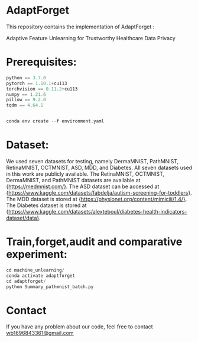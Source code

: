 # AdaptForget

This repository contains the implementation of AdaptForget :

Adaptive Feature Unlearning for Trustworthy Healthcare Data Privacy

# Prerequisites:
```python
python == 3.7.0
pytorch == 1.10.1+cu113
torchvision == 0.11.2+cu113
numpy == 1.21.6
pillow == 9.2.0
tqdm == 4.64.1


conda env create --f environment.yaml
```

# Dataset:

We used seven datasets for testing, namely DermaMNIST, PathMNIST, RetinaMNIST, OCTMNIST, ASD, MDD, and Diabetes.
All seven datasets used in this work are publicly available. The RetinaMNIST, OCTMNIST, DermaMNIST, and PathMNIST datasets are available at {https://medmnist.com/}. The ASD dataset can be accessed at {https://www.kaggle.com/datasets/fabdelja/autism-screening-for-toddlers}. The MDD dataset is stored at {https://physionet.org/content/mimiciii/1.4/}. The Diabetes dataset is stored at {https://www.kaggle.com/datasets/alexteboul/diabetes-health-indicators-dataset/data}.



# Train,forget,audit and comparative experiment:

```python
cd machine_unlearning/
conda activate adaptforget
cd adaptforget/
python Summary_pathmnist_batch.py
```

# Contact

If you have any problem about our code, feel free to contact wb1696843361@gmail.com
